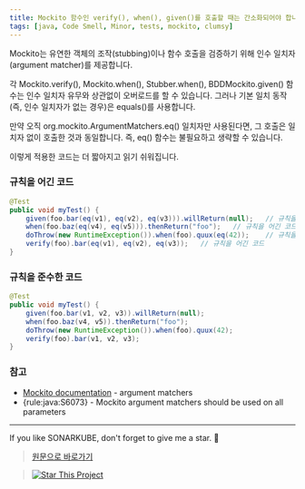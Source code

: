 ```yaml
---
title: Mockito 함수인 verify(), when(), given()를 호출할 때는 간소화되어야 합니다.
tags: [java, Code Smell, Minor, tests, mockito, clumsy]
---
```


Mockito는 유연한 객체의 조작(stubbing)이나 함수 호출을 검증하기 위해 인수 일치자(argument matcher)를 제공합니다.

각 Mockito.verify(), Mockito.when(), Stubber.when(), BDDMockito.given() 함수는 인수 일치자 유무와 상관없이 오버로드를 할 수 있습니다. 그러나 기본 일치 동작(즉, 인수 일치자가 없는 경우)은 equals()를 사용합니다.

만약 오직 org.mockito.ArgumentMatchers.eq() 일치자만 사용된다면, 그 호출은 일치자 없이 호출한 것과 동일합니다. 즉, eq() 함수는 불필요하고 생략할 수 있습니다.

이렇게 적용한 코드는 더 짧아지고 읽기 쉬워집니다.

### 규칙을 어긴 코드
```java
@Test
public void myTest() {
    given(foo.bar(eq(v1), eq(v2), eq(v3))).willReturn(null);   // 규칙을 어긴 코드
    when(foo.baz(eq(v4), eq(v5))).thenReturn("foo");   // 규칙을 어긴 코드
    doThrow(new RuntimeException()).when(foo).quux(eq(42));    // 규칙을 어긴 코드
    verify(foo).bar(eq(v1), eq(v2), eq(v3));   // 규칙을 어긴 코드
}
```

### 규칙을 준수한 코드

```java
@Test
public void myTest() {
    given(foo.bar(v1, v2, v3)).willReturn(null);
    when(foo.baz(v4, v5)).thenReturn("foo");
    doThrow(new RuntimeException()).when(foo).quux(42);
    verify(foo).bar(v1, v2, v3);
}
```

### 참고

* [Mockito documentation](https://javadoc.io/doc/org.mockito/mockito-core/latest/org/mockito/Mockito.html#argument_matchers) - argument matchers 
* {rule:java:S6073} - Mockito argument matchers should be used on all parameters

---

If you like SONARKUBE, don't forget to give me a star. :star2:

> [원문으로 바로가기](https://rules.sonarsource.com/java/tag/tests/RSPEC-6068)

> [![Star This Project](https://img.shields.io/github/stars/kantabile/sonarkube.svg?label=Stars&style=social)](https://github.com/kantabile/sonarkube)
